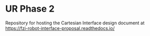 # UR Phase 2

Repository for hosting the Cartesian Interface design document at https://fzi-robot-interface-proposal.readthedocs.io/
